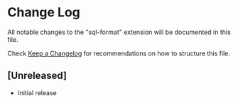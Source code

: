 # Change Log

All notable changes to the "sql-format" extension will be documented in this file.

Check [Keep a Changelog](http://keepachangelog.com/) for recommendations on how to structure this file.

## [Unreleased]

- Initial release